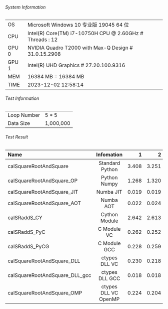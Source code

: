 ###### System Information 
||| 
|:---|:---| 
|OS|Microsoft Windows 10 专业版 19045 64 位| 
|CPU|Intel(R) Core(TM) i7-10750H CPU @ 2.60GHz # Threads : 12| 
|GPU 0|NVIDIA Quadro T2000 with Max-Q Design # 31.0.15.2908| 
|GPU 1|Intel(R) UHD Graphics # 27.20.100.9316| 
|MEM|16384 MB  = 16384 MB| 
|TIME|2023-12-02 12:58:14| 
###### Test Information 
||| 
|:---|:---| 
|Loop Number|5 * 5| 
|Data Size|1,000,000| 
###### Test Result 
|Name|Infomation|1|2|3|4|5|Avg|Faster| 
|:---|:---:|---:|---:|---:|---:|---:|---:|---:| 
|calSquareRootAndSquare|Standard Python|3.408|3.251|3.295|3.200|2.990|3.229|1.000| 
|calSquareRootAndSquare_OP|Python Numpy |1.268|1.320|1.220|1.134|1.107|1.210|2.669| 
|calSquareRootAndSquare_JIT|Numba JIT|0.019|0.019|0.021|0.026|0.018|0.021|155.229| 
|calSquareRootAndSquare_AOT|Numba AOT|0.022|0.024|0.027|0.024|0.021|0.024|136.127| 
|calSRaddS_CY|Cython Module|2.642|2.613|2.704|2.432|2.381|2.554|1.264| 
|calSRaddS_PyC|C Module VC|0.262|0.252|0.253|0.228|0.233|0.245|13.157| 
|calSRaddS_PyCG|C Module GCC|0.228|0.259|0.259|0.233|0.252|0.246|13.111| 
|calSquareRootAndSquare_DLL|ctypes DLL VC|0.230|0.218|0.244|0.233|0.232|0.231|13.950| 
|calSquareRootAndSquare_DLL_gcc|ctypes DLL GCC|0.018|0.018|0.020|0.021|0.024|0.020|159.810| 
|calSquareRootAndSquare_OMP|ctypes DLL VC OpenMP|0.224|0.204|0.217|0.212|0.289|0.229|14.092| 
